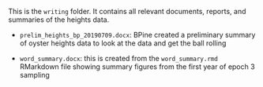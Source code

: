 This is the `writing` folder. It contains all relevant documents, reports, and summaries of the heights data.
  
- `prelim_heights_bp_20190709.docx`: BPine created a preliminary summary of oyster heights data to look at the data and get the ball rolling
  
- `word_summary.docx`: this is created from the `word_summary.rmd` RMarkdown file showing summary figures from the first year of epoch 3 sampling

